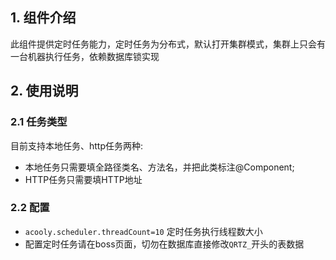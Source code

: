 ## 1. 组件介绍

此组件提供定时任务能力，定时任务为分布式，默认打开集群模式，集群上只会有一台机器执行任务，依赖数据库锁实现

## 2. 使用说明

### 2.1 任务类型

目前支持本地任务、http任务两种:

* 本地任务只需要填全路径类名、方法名，并把此类标注@Component;
* HTTP任务只需要填HTTP地址

### 2.2 配置

* `acooly.scheduler.threadCount=10` 定时任务执行线程数大小
* 配置定时任务请在boss页面，切勿在数据库直接修改`QRTZ_`开头的表数据